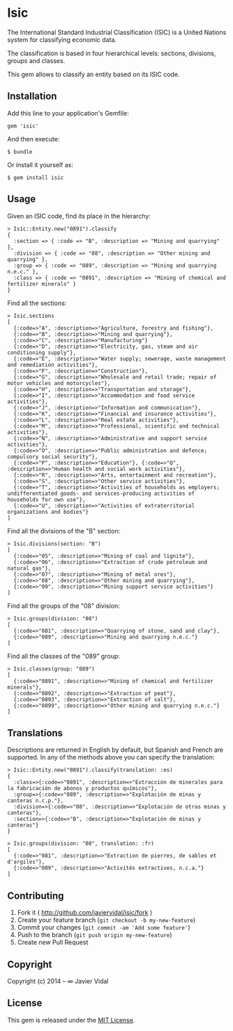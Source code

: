 # Isic

The International Standard Industrial Classification (ISIC) is a United Nations system for classifying economic data.

The classification is based in four hierarchical levels: sections, divisions, groups and classes.

This gem allows to classify an entity based on its ISIC code.

## Installation

Add this line to your application's Gemfile:

    gem 'isic'

And then execute:

    $ bundle

Or install it yourself as:

    $ gem install isic

## Usage

Given an ISIC code, find its place in the hierarchy:

    > Isic::Entity.new("0891").classify
    {
      :section => { :code => "B", :description => "Mining and quarrying" },
      :division => { :code => "08", :description => "Other mining and quarrying" },
      :group => { :code => "089", :description => "Mining and quarrying n.e.c." },
      :class => { :code => "0891", :description => "Mining of chemical and fertilizer minerals" }
    }

Find all the sections:

    > Isic.sections
    [
      {:code=>"A", :description=>"Agriculture, forestry and fishing"},
      {:code=>"B", :description=>"Mining and quarrying"},
      {:code=>"C", :description=>"Manufacturing"}
      {:code=>"D", :description=>"Electricity, gas, steam and air conditioning supply"},
      {:code=>"E", :description=>"Water supply; sewerage, waste management and remediation activities"},
      {:code=>"F", :description=>"Construction"},
      {:code=>"G", :description=>"Wholesale and retail trade; repair of motor vehicles and motorcycles"},
      {:code=>"H", :description=>"Transportation and storage"},
      {:code=>"I", :description=>"Accommodation and food service activities"},
      {:code=>"J", :description=>"Information and communication"},
      {:code=>"K", :description=>"Financial and insurance activities"},
      {:code=>"L", :description=>"Real estate activities"},
      {:code=>"M", :description=>"Professional, scientific and technical activities"},
      {:code=>"N", :description=>"Administrative and support service activities"},
      {:code=>"O", :description=>"Public administration and defence; compulsory social security"},
      {:code=>"P", :description=>"Education"}, {:code=>"Q", :description=>"Human health and social work activities"},
      {:code=>"R", :description=>"Arts, entertainment and recreation"},
      {:code=>"S", :description=>"Other service activities"},
      {:code=>"T", :description=>"Activities of households as employers; undifferentiated goods- and services-producing activities of households for own use"},
      {:code=>"U", :description=>"Activities of extraterritorial organizations and bodies"}
    ]

Find all the divisions of the "B" section:

    > Isic.divisions(section: "B")
    [
      {:code=>"05", :description=>"Mining of coal and lignite"},
      {:code=>"06", :description=>"Extraction of crude petroleum and natural gas"},
      {:code=>"07", :description=>"Mining of metal ores"},
      {:code=>"08", :description=>"Other mining and quarrying"},
      {:code=>"09", :description=>"Mining support service activities"}
    ]

Find all the groups of the "08" division:

    > Isic.groups(division: "08")
    [
      {:code=>"081", :description=>"Quarrying of stone, sand and clay"},
      {:code=>"089", :description=>"Mining and quarrying n.e.c."}
    ]

Find all the classes of the "089" group:

    > Isic.classes(group: "089")
    [
      {:code=>"0891", :description=>"Mining of chemical and fertilizer minerals"},
      {:code=>"0892", :description=>"Extraction of peat"},
      {:code=>"0893", :description=>"Extraction of salt"},
      {:code=>"0899", :description=>"Other mining and quarrying n.e.c."}
    ]

## Translations

Descriptions are returned in English by default, but Spanish and French are supported. In any of the methods above you can specify the translation:

    > Isic::Entity.new("0891").classify(translation: :es)
    {
      :class=>{:code=>"0891", :description=>"Extracción de minerales para la fabricación de abonos y productos químicos"},
      :group=>{:code=>"089", :description=>"Explotación de minas y canteras n.c.p."},
      :division=>{:code=>"08", :description=>"Explotación de otras minas y canteras"},
      :section=>{:code=>"B", :description=>"Explotación de minas y canteras"}
    }

    > Isic.groups(division: "08", translation: :fr)
    [
      {:code=>"081", :description=>"Extraction de pierres, de sables et d'argiles"},
      {:code=>"089", :description=>"Activités extractives, n.c.a."}
    ]


## Contributing

1. Fork it ( http://github.com/javiervidal/isic/fork )
2. Create your feature branch (`git checkout -b my-new-feature`)
3. Commit your changes (`git commit -am 'Add some feature'`)
4. Push to the branch (`git push origin my-new-feature`)
5. Create new Pull Request

## Copyright

Copyright (c) 2014 – ∞ Javier Vidal

## License

This gem is released under the [MIT License](http://opensource.org/licenses/MIT).